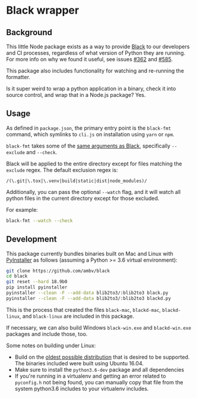 
# Black wrapper

## Background

This little Node package exists as a way to provide [Black](https://github.com/ambv/black) to our developers and CI processes, regardless of what version of Python they are running. For more info on why we found it useful, see issues [#362](https://github.com/ambv/black/issues/362) and [#585](https://github.com/ambv/black/issues/585).

This package also includes functionality for watching and re-running the formatter.

Is it super weird to wrap a python application in a binary, check it into source control, and wrap that in a Node.js package? Yes.

## Usage

As defined in `package.json`, the primary entry point is the `black-fmt` command, which symlinks to `cli.js` on installation using `yarn` or `npm`.

`black-fmt` takes some of the [same arguments as Black](https://github.com/ambv/black), specifically `--exclude` and `--check`. 

Black will be applied to the entire directory except for files matching the `exclude` regex. The default exclusion regex is:

```regex
/(\.git|\.tox|\.venv|build|static|dist|node_modules)/
```

Additionally, you can pass the optional `--watch` flag, and it will watch all python files in the current directory except for those excluded.

For example:

```bash
black-fmt --watch --check
```

## Development

This package currently bundles binaries built on Mac and Linux with [PyInstaller](https://www.pyinstaller.org/) as follows (assuming a Python >= 3.6 virtual environment):

```bash
git clone https://github.com/ambv/black
cd black
git reset --hard 18.9b0
pip install pyinstaller
pyinstaller --clean -F --add-data blib2to3/:blib2to3 black.py
pyinstaller --clean -F --add-data blib2to3/:blib2to3 blackd.py
```

This is the process that created the files `black-mac`, `blackd-mac`, `blackd-linux`, and `black-linux` are included in this package.

If necessary, we can also build Windows `black-win.exe` and `blackd-win.exe` packages and include those, too.

Some notes on building under Linux:

* Build on the [oldest possible distribution](https://stackoverflow.com/questions/17654363/pyinstaller-glibc-2-15-not-found) that is desired to be supported. The binaries included were built using Ubuntu 16.04.
* Make sure to install the `python3.6-dev` package and all dependencies
* If you're running in a virtualenv and getting an error related to `pyconfig.h` not being found, you can manually copy that file from the system python3.6 includes to your virtualenv includes.

